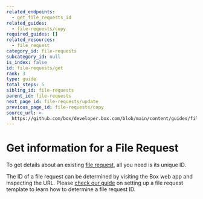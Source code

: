 ```yaml
---
related_endpoints:
  - get_file_requests_id
related_guides:
  - file-requests/copy
required_guides: []
related_resources:
  - file_request
category_id: file-requests
subcategory_id: null
is_index: false
id: file-requests/get
rank: 3
type: guide
total_steps: 5
sibling_id: file-requests
parent_id: file-requests
next_page_id: file-requests/update
previous_page_id: file-requests/copy
source_url: >-
  https://github.com/box/developer.box.com/blob/main/content/guides/file-requests/3-get.md
---
```

# Get information for a File Request

To get details about an existing [file request](g://file-requests/template),
all you need is its unique ID.

<Samples id='get_file_requests_id' >

</Samples>

<Message notice>

The ID of a file request can be determined by visiting the Box web
app and inspecting the URL. Please
[check our guide](g://file-requests/template) on setting up a file
request template to learn how to determine a file request ID.

</Message>
